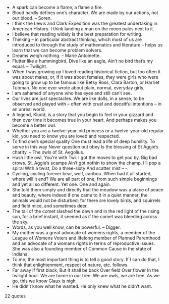  - A spark can become a flame, a flame a fire.
 - Blood hardly defines one’s character. We are made by our actions, not our blood. – Soren.
 - I think the Lewis and Clark Expedition was the greatest undertaking in American History. I think landing a man on the moon pales next to it.
 - I believe that reading widely is the best preparation for writing.
 - Thinking – in particular abstract thinking, which most of us are introduced to through the study of mathematics and literature – helps us learn that we can become problem solvers.
 - Dreams weigh nothing. – Marie Antoinette.
 - Flutter like a hummingbird, Dive like an eagle, Ain’t no bird that’s my equal. – Twilight.
 - When I was growing up I loved reading historical fiction, but too often it was about males; or, if it was about females, they were girls who were going to grow up to be famous like Betsy Ross, Clara Barton, or Harriet Tubman. No one ever wrote about plain, normal, everyday girls.
 - I am ashamed of anyone who has eyes and still can’t see.
 - Our lives are just spectacles. We are like dolls, in a sense, to be observed and played with – often with cruel and deceitful intentions – in an unreal world.
 - A legend, Kludd, is a story that you begin to feel in your gizzard and then over time it becomes true in your heart. And perhaps makes you become a better owl.
 - Whether you are a twelve-year-old princess or a twelve-year-old regular kid, you need to know you are loved and respected.
 - To find one’s special quality One must lead a life of deep humility. To serve in this way Never question but obey Is the blessing of St Aggie’s charity. – The owls of St. Aegolius.
 - Hush little owl, You’re with Twi. I got the moves to get you by. Big bad crows. St. Aggie’s scamps Ain’t got nothin to show the champ. I’ll pop a spiral With a twist, Do a three-sixty And scatter mist – -.
 - Cycling, cycling forever bear, wolf, caribou. When had it all started, where will it end? We are all part of one, from such simple beginnings and yet all so different. Yet one. One and again.
 - She told them simply and directly that the meadow was a place of peace and beauty, where indeed if one came to it in a quiet manner, the animals would not be disturbed; for there are lovely birds, and squirrels and field mice, and sometimes deer.
 - The tail of the comet slashed the dawn and in the red light of the rising sun, for a brief instant, it seemed as if the comet was bleeding across the sky.
 - Words, as you well know, can be powerful. – Digger.
 - My mother was a great advocate of womens rights, a member of the League of Womens Voters and lifelong member of Planned Parenthood and an advocate of a womans rights in terms of reproductive issues. She was also a founding member of Common Cause in the state of Indiana.
 - To me, the most important thing is to tell a good story. If I can do that, I think that enlightenment, respect of nature, etc. follows.
 - Far away if first black, But it shall be back Over field Over flower In the twilight hour. We are home in our tree. We are owls, we are free. As we go, this we know Glaux is nigh.
 - He didn’t know what he wanted. He only knew what he didn’t want.

22 quotes